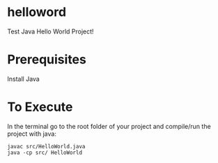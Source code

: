 # helloword
Test Java Hello World Project!

# Prerequisites
Install Java

# To Execute
In the terminal go to the root folder of your project and compile/run the project with java:

```
javac src/HelloWorld.java
java -cp src/ HelloWorld
```
